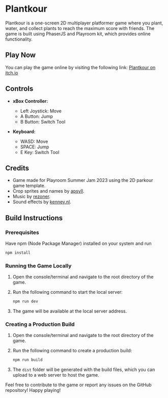 # Plantkour

Plantkour is a one-screen 2D multiplayer platformer game where you plant, water, and collect plants to reach the maximum score with friends. The game is built using PhaserJS and Playroom kit, which provides online functionality.

## Play Now

You can play the game online by visiting the following link: [Plantkour on itch.io](https://fancyhat.itch.io/plantcour)

## Controls

- **xBox Controller:**
  - Left Joystick: Move
  - A Button: Jump
  - B Button: Switch Tool

- **Keyboard:**
  - WASD: Move
  - SPACE: Jump
  - E Key: Switch Tool

## Credits

- Game made for Playroom Summer Jam 2023 using the 2D parkour game template.
- Crop sprites and names by [apsyll](https://apsyll.itch.io/top-down-fantasy-crops).
- Music by [rezoner](https://soundcloud.com/rezoner).
- Sound effects by [kenney.nl](https://kenney.nl).

## Build Instructions

### Prerequisites

Have npm (Node Package Manager) installed on your system and run

   ```bash
   npm install
   ```

### Running the Game Locally

1. Open the console/terminal and navigate to the root directory of the game.
2. Run the following command to start the local server:

   ```bash
   npm run dev
   ```

3. The game will be available at the local server address.

### Creating a Production Build

1. Open the console/terminal and navigate to the root directory of the game.
2. Run the following command to create a production build:

   ```bash
   npm run build
   ```

3. The `dist` folder will be generated with the build files, which you can upload to a web server to host the game.

Feel free to contribute to the game or report any issues on the GitHub repository! Happy playing!